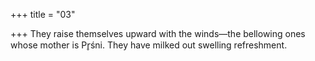 +++
title = "03"

+++
They raise themselves upward with the winds—the bellowing ones  whose mother is Pr̥śni.
They have milked out swelling refreshment.